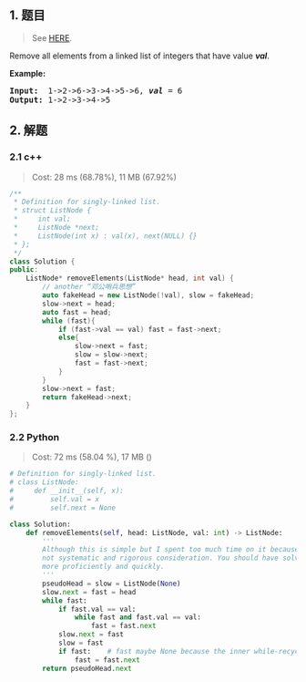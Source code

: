 ## 1. 题目

> See [HERE](https://leetcode.com/problems/remove-linked-list-elements/).

<div><p>Remove all elements from a linked list of integers that have value <b><i>val</i></b>.</p>

<p><b>Example:</b></p>

<pre><b>Input:</b>  1-&gt;2-&gt;6-&gt;3-&gt;4-&gt;5-&gt;6, <em><b>val</b></em> = 6
<b>Output:</b> 1-&gt;2-&gt;3-&gt;4-&gt;5
</pre>
</div>

## 2. 解题

### 2.1 c++

> Cost: 28 ms (68.78%), 11 MB (67.92%)

```cpp
/**
 * Definition for singly-linked list.
 * struct ListNode {
 *     int val;
 *     ListNode *next;
 *     ListNode(int x) : val(x), next(NULL) {}
 * };
 */
class Solution {
public:
    ListNode* removeElements(ListNode* head, int val) {
        // another “邓公哨兵思想”
        auto fakeHead = new ListNode(!val), slow = fakeHead;
        slow->next = head;
        auto fast = head;
        while (fast){
            if (fast->val == val) fast = fast->next;
            else{
                slow->next = fast;
                slow = slow->next;
                fast = fast->next;
            }
        }
        slow->next = fast;
        return fakeHead->next;
    }
};
```

### 2.2 Python

> Cost: 72 ms (58.04 %), 17 MB ()

```python
# Definition for singly-linked list.
# class ListNode:
#     def __init__(self, x):
#         self.val = x
#         self.next = None

class Solution:
    def removeElements(self, head: ListNode, val: int) -> ListNode:
        '''
        Although this is simple but I spent too much time on it because of 
        not systematic and rigorous consideration. You should have solved it 
        more proficiently and quickly.
        '''
        pseudoHead = slow = ListNode(None)
        slow.next = fast = head
        while fast:
            if fast.val == val:
                while fast and fast.val == val:
                    fast = fast.next
            slow.next = fast
            slow = fast
            if fast:    # fast maybe None because the inner while-recycle
                fast = fast.next
        return pseudoHead.next
```
